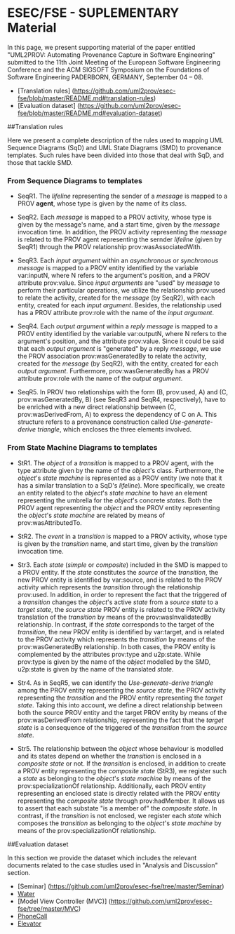 # ESEC/FSE - SUPLEMENTARY Material

In this page, we present supporting material of the paper entitled "UML2PROV: Automating Provenance Capture in Software Engineering" submitted to the 11th Joint Meeting of the European Software Engineering Conference and the ACM SIGSOFT Symposium on the Foundations of Software Engineering PADERBORN, GERMANY, September 04 – 08.

* [Translation rules] (https://github.com/uml2prov/esec-fse/blob/master/README.md#translation-rules)
* [Evaluation dataset] (https://github.com/uml2prov/esec-fse/blob/master/README.md#evaluation-dataset)


##Translation rules

Here we present a complete description of the rules used to mapping UML Sequence Diagrams (SqD) and UML State Diagrams (SMD) to provenance templates. Such rules have been divided into those that deal with SqD, and those that tackle SMD. 

### From Sequence Diagrams to templates

* SeqR1. The _lifeline_ representing the sender of a _message_ is mapped to a PROV __agent__, whose type is given by the name of its class. 

* SeqR2. Each _message_ is mapped to a PROV activity, whose type is given by the message's name, and a start time, given by the _message_ invocation time. In addition, the PROV activity representing the _message_ is related to the PROV agent representing the sernder _lifeline_ (given by SeqR1) through the PROV relationship prov:wasAssociatedWith.

* SeqR3. Each _input argument_ within an _asynchronous_ or _synchronous_ _message_ is mapped to a PROV entity identified by the variable var:inputN, where N refers to the argument's position, and a PROV attribute prov:value. Since _input arguments_ are "used" by _message_ to perform their particular operations, we utilize the relationship prov:used to relate the activity, created for the _message_ (by SeqR2), with each entity, created for each _input argument_. Besides, the relationship used has a PROV attribute prov:role with the name of the _input argument_. 

* SeqR4. Each _output argument_ within a _reply_ _message_ is mapped to a PROV entity identified by the variable var:outputN, where N refers to the argument's position, and the attribute prov:value. Since it could be said that each _output argument_ is "generated" by a reply _message_, we use the PROV association prov:wasGeneratedBy to relate the activity, created for the _message_ (by SeqR2), with the entity, created for each _output argument_. Furthermore, prov:wasGeneratedBy has a PROV attribute prov:role with the name of the _output argument_.

* SeqR5. In PROV two relationships with the form (B, prov:used, A) and (C, prov:wasGeneratedBy, B) (see SeqR3 and SeqR4, respectively), have to be enriched with a new direct relationship between (C, prov:wasDerivedFrom, A) to express the dependency of C on A. This structure refers to a provenance construction called _Use-generate-derive triangle_, which encloses the three elements involved.

### From State Machine Diagrams to templates

* StR1. The _object_ of a _transition_ is mapped to a PROV agent, with the type attribute given by the name of the _object_'s class. Furthermore, the _object_'s _state machine_ is represented as a PROV entity (we note that it has a similar translation to a SqD's _lifeline_). More specifically, we create an entity related to the _object_'s _state machine_ to have an element representing the umbrella for the _object_'s concrete _states_. Both the PROV agent representing the _object_ and the PROV entity representing the _object_'s _state machine_ are related by means of prov:wasAttributedTo.

* StR2. The _event_ in a _transition_ is mapped to a PROV activity, whose type is given by the _transition_ name, and start time, given by the _transition_ invocation time. 

* Str3. Each _state_ (_simple_ or _composite_) included in the SMD is mapped to a PROV entity. If the _state_ constitutes the _source_ of the _transition_, the new PROV entity is identified by var:source, and is related to the PROV activity which represents the _transition_ through the relationship prov:used. In addition, in order to represent the fact that the triggered of a _transition_ changes the _object_'s active _state_ from a _source_ _state_ to a _target_ _state_, the _source_ _state_ PROV entity is related to the PROV activity translation of the _transition_ by means of the prov:wasInvalidatedBy relationship. In contrast, if the _state_ corresponds to the target of the _transition_, the new PROV entity is identified by var:target, and is related to the PROV activity which represents the _transition_ by means of the prov:wasGeneratedBy relationship. In both cases, the PROV entity is complemented by the attributes prov:type and u2p:state. While prov:type is given by the name of the _object_ modelled by the SMD, u2p:state is given by the name of the translated _state_. 

* Str4. As in SeqR5, we can identify the _Use-generate-derive triangle_ among the PROV entity representing the _source_ _state_, the PROV activity representing the _transition_ and the PROV entity representing the _target_ _state_. Taking this into account, we define a direct relationship between both the source PROV entity and the target PROV entity by means of the prov:wasDerivedFrom relationship, representing the fact that the _target_ _state_ is a consequence of the triggered of the _transition_ from the _source_ _state_. 

* Str5. The relationship between the _object_ whose behaviour is modelled and its states depend on whether the _transition_ is enclosed in a _composite_ _state_ or not. If the _transition_ is enclosed, in addition to create a PROV entity representing the _composite_ _state_ (StR3), we register such a _state_ as belonging to the _object_'s _state machine_ by means of the prov:specializationOf relationship. Additionally, each PROV entity representing an enclosed state is directly related with the PROV entity representing the _composite_ _state_ through prov:hadMember. It allows us to assert that each substate "is a member of" the _composite_ _state_. In contrast, if the _transition_ is not enclosed, we register each _state_ which composes the _transition_ as belonging to the _object_'s _state machine_ by means of the prov:specializationOf relationship. 


##Evaluation dataset

In this section we provide the dataset which includes the relevant documents related to the case studies used in "Analysis and Discussion" section. 

* [Seminar] (https://github.com/uml2prov/esec-fse/tree/master/Seminar)
* [Water](https://github.com/uml2prov/esec-fse/tree/master/Water)
* [Model View Controller (MVC)] (https://github.com/uml2prov/esec-fse/tree/master/MVC) 
* [PhoneCall](https://github.com/uml2prov/esec-fse/tree/master/PhoneCall)
* [Elevator]()










